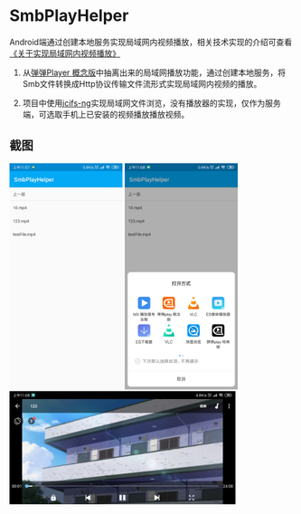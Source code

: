 # SmbPlayHelper #

Android端通过创建本地服务实现局域网内视频播放，相关技术实现的介绍可查看[《关于实现局域网内视频播放》](https://xyoye.github.io/2019/07/25/关于实现局域网内视频播放.html)

1. 从[弹弹Player 概念版](https://github.com/xyoye/DanDanPlayForAndroid)中抽离出来的局域网播放功能，通过创建本地服务，将Smb文件转换成Http协议传输文件流形式实现局域网内视频的播放。

2. 项目中使用[jcifs-ng](https://github.com/AgNO3/jcifs-ng)实现局域网文件浏览，没有播放器的实现，仅作为服务端，可选取手机上已安装的视频播放播放视频。

## 截图 ##

<div>
	<img src="https://github.com/xyoye/SmbPlayHelper/blob/master/Screenshot/Screenshot_01.jpg" width="200px">
	<img src="https://github.com/xyoye/SmbPlayHelper/blob/master/Screenshot/Screenshot_02.jpg" width="200px">
	<img src="https://github.com/xyoye/SmbPlayHelper/blob/master/Screenshot/Screenshot_03.jpg" align="top" height="200px">
</div>
